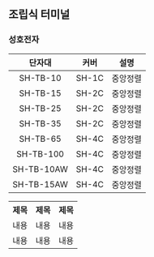 
## 조립식 터미널
### 성호전자
|단자대|커버|설명|
|:---:|:---:|:---:|
|SH-TB-10|SH-1C|중앙정렬|
|SH-TB-15|SH-2C|중앙정렬|
|SH-TB-25|SH-2C|중앙정렬|
|SH-TB-35|SH-2C|중앙정렬|
|SH-TB-65|SH-4C|중앙정렬|
|SH-TB-100|SH-4C|중앙정렬|
|SH-TB-10AW|SH-4C|중앙정렬|
|SH-TB-15AW|SH-4C|중앙정렬|


<table>
  <tr>
    <th>제목</th>
    <th>제목</th>
    <th>제목</th>
  </tr>
  <tr>
    <td>내용</td>
    <td>내용</td>
    <td>내용</td>
  </tr>
  <tr>
    <td>내용</td>
    <td>내용</td>
    <td>내용</td>
  </tr>
</table>
